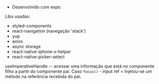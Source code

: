 - Desenvolvido com expo.

Libs usadas:
- styled-components
- react-navigation (navegação 'stack')
- yup
- axios
- async storage
- react-native-iphone-x-helper
- react-native-picker-select

useImperativeHandle -- acessar uma informação que está no componente filho a partir do componente pai. Caso `focus()` - input ref = Injetou-se um método na referência recebida do pai.
